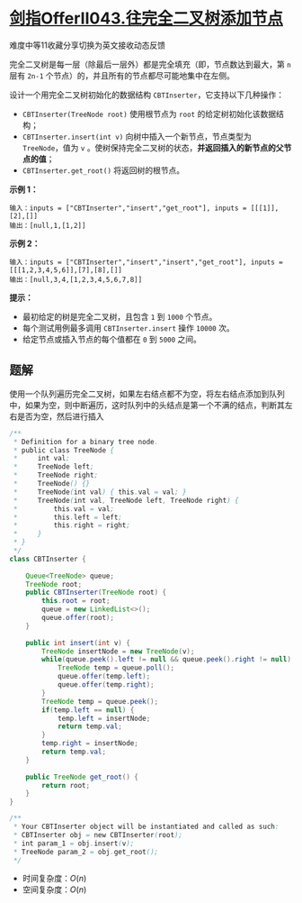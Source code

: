 # [剑指OfferII043.往完全二叉树添加节点](https://leetcode-cn.com/problems/NaqhDT/)

难度中等11收藏分享切换为英文接收动态反馈

完全二叉树是每一层（除最后一层外）都是完全填充（即，节点数达到最大，第 `n` 层有 `2n-1` 个节点）的，并且所有的节点都尽可能地集中在左侧。

设计一个用完全二叉树初始化的数据结构 `CBTInserter`，它支持以下几种操作：

- `CBTInserter(TreeNode root)` 使用根节点为 `root` 的给定树初始化该数据结构；
- `CBTInserter.insert(int v)` 向树中插入一个新节点，节点类型为 `TreeNode`，值为 `v` 。使树保持完全二叉树的状态，**并返回插入的新节点的父节点的值**；
- `CBTInserter.get_root()` 将返回树的根节点。

 



**示例 1：**

```
输入：inputs = ["CBTInserter","insert","get_root"], inputs = [[[1]],[2],[]]
输出：[null,1,[1,2]]
```

**示例 2：**

```
输入：inputs = ["CBTInserter","insert","insert","get_root"], inputs = [[[1,2,3,4,5,6]],[7],[8],[]]
输出：[null,3,4,[1,2,3,4,5,6,7,8]]
```

 

**提示：**

- 最初给定的树是完全二叉树，且包含 `1` 到 `1000` 个节点。
- 每个测试用例最多调用 `CBTInserter.insert` 操作 `10000` 次。
- 给定节点或插入节点的每个值都在 `0` 到 `5000` 之间。

## 题解

使用一个队列遍历完全二叉树，如果左右结点都不为空，将左右结点添加到队列中，如果为空，则中断遍历，这时队列中的头结点是第一个不满的结点，判断其左右是否为空，然后进行插入

```java
/**
 * Definition for a binary tree node.
 * public class TreeNode {
 *     int val;
 *     TreeNode left;
 *     TreeNode right;
 *     TreeNode() {}
 *     TreeNode(int val) { this.val = val; }
 *     TreeNode(int val, TreeNode left, TreeNode right) {
 *         this.val = val;
 *         this.left = left;
 *         this.right = right;
 *     }
 * }
 */
class CBTInserter {
    
    Queue<TreeNode> queue;
    TreeNode root;
    public CBTInserter(TreeNode root) {
        this.root = root;
        queue = new LinkedList<>();
        queue.offer(root);
    }
    
    public int insert(int v) {
        TreeNode insertNode = new TreeNode(v);
        while(queue.peek().left != null && queue.peek().right != null) {
            TreeNode temp = queue.poll();
            queue.offer(temp.left);
            queue.offer(temp.right);   
        }
        TreeNode temp = queue.peek();
        if(temp.left == null) {
            temp.left = insertNode;
            return temp.val;
        }
        temp.right = insertNode;
        return temp.val;
    }
    
    public TreeNode get_root() {
        return root;
    }
}

/**
 * Your CBTInserter object will be instantiated and called as such:
 * CBTInserter obj = new CBTInserter(root);
 * int param_1 = obj.insert(v);
 * TreeNode param_2 = obj.get_root();
 */
```

* 时间复杂度：$O(n)$
* 空间复杂度：$O(n)$

